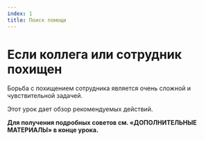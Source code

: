 ```yaml
---
index: 1
title: Поиск помощи
---
```

# Если коллега или сотрудник похищен

Борьба с похищением сотрудника является очень сложной и чувствительной задачей.

Этот урок дает обзор рекомендуемых действий.

**Для получения подробных советов см. «ДОПОЛНИТЕЛЬНЫЕ МАТЕРИАЛЫ» в конце урока.**
